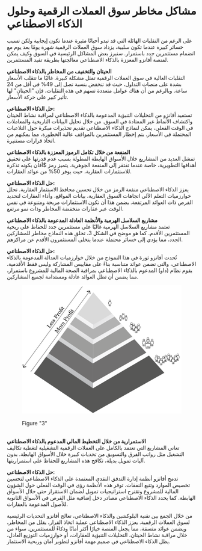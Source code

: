 # مشاكل مخاطر سوق العملات الرقمية وحلول الذكاء الاصطناعي

على الرغم من التقلبات الهائلة التي قد تبدو أحيانًا مثيرة عندما تكون إيجابية ولكن تسبب خسائر كبيرة عندما تكون سلبية، يزداد سوق العملات الرقمية شهرة يومًا بعد يوم مع انضمام مستثمرين جدد باستمرار. سنبرز بعض المشاكل الرئيسية في السوق وكيف يمكن لمنصة أفانزو المعززة بالذكاء الاصطناعي معالجتها بطريقة تفيد المستثمرين.

**الحيتان والتخفيف من المخاطر بالذكاء الاصطناعي**\
التقلبات العالية في سوق العملات الرقمية تمثل مشكلة كبيرة. غالبًا ما تتقلب الأسعار بشدة على منصات التداول، حيث قد تنخفض بنسبة تصل إلى 49% في أقل من 24 ساعة. وبالرغم من أن هناك عوامل متعددة تسهم في هذه التقلبات، فإن "الحيتان" لها تأثير كبير على حركة الأسعار.

**حل الذكاء الاصطناعي:**\
تستفيد أفانزو من التحليلات التنبؤية المدعومة بالذكاء الاصطناعي لمراقبة نشاط الحيتان واكتشاف الأنماط غير المعتادة في السوق. من خلال تحليل البيانات التاريخية والمعاملات في الوقت الفعلي، يمكن لنماذج الذكاء الاصطناعي تقديم تحذيرات مبكرة حول التلاعبات المحتملة في الأسعار. يتم إخطار المستثمرين بالمواقف عالية الخطورة، مما يمكنهم من اتخاذ قرارات مستنيرة.

**المنفعة من خلال تكامل الرموز المعززة بالذكاء الاصطناعي**\
تفشل العديد من المشاريع خلال الأسواق الهابطة المطولة بسبب عدم قدرتها على تحقيق أهدافها التطويرية، خاصة عندما تفتقر إلى المنفعة الجوهرية. يتميز رمز $أفان بكونه تذكرة للاستثمارات العقارية، حيث يوفر 50% من عوائد العقارات.

**حل الذكاء الاصطناعي:**\
يعزز الذكاء الاصطناعي منفعة الرمز من خلال تحسين محافظ الاستثمار العقارية. تحلل خوارزميات التعلم الآلي اتجاهات السوق العقارية، بيانات المواقع، وأداء العقارات لتحديد الفرص ذات العوائد المرتفعة. يضمن هذا أن تكون الاستثمارات مربحة ومتنوعة في نفس الوقت عبر عقارات منخفضة المخاطر وذات نمو مرتفع.

**مشاريع السلاسل الهرمية والأنظمة العادلة المدعومة بالذكاء الاصطناعي**\
تعتمد مشاريع السلاسل الهرمية غالبًا على مستثمرين جدد للحفاظ على ربحية المستثمرين الأقدم. كما هو موضح في الشكل 3، تخلق هذه النماذج مخاطر للمشاركين الجدد، مما يؤدي إلى خسائر محتملة عندما يتخلى المستثمرون الأقدم عن مراكزهم.

**حل الذكاء الاصطناعي:**\
تُحدث أفانزو ثورة في هذا النموذج من خلال خوارزميات العدالة المدعومة بالذكاء الاصطناعي، والتي تضمن عوائد متناسبة بناءً على مقاييس المشاركة وليس فقط الأقدمية. يقوم نظام (داو) المدعوم بالذكاء الاصطناعي بمراقبة الصحة المالية للمشروع باستمرار، مما يضمن أن تظل العوائد عادلة ومستدامة لجميع المشاركين.

<figure><img src="../.gitbook/assets/image.png" alt=""><figcaption><p>Figure "3"</p></figcaption></figure>

\
**الاستمرارية من خلال التخطيط المالي المدعوم بالذكاء الاصطناعي**\
تعاني المشاريع التي تعتمد بالكامل على العملات الرقمية التشغيلية لتغطية تكاليف التشغيل مثل رواتب الفرق والتسويق من تحديات كبيرة خلال الأسواق الهابطة. بدون آليات تمويل بديلة، تكافح هذه المشاريع للحفاظ على استمراريتها.

**حل الذكاء الاصطناعي:**\
تدمج أفانزو أنظمة إدارة التدفق النقدي المعتمدة على الذكاء الاصطناعي لتحسين تخصيص الموارد وتتبع النفقات. توفر هذه الأنظمة رؤى في الوقت الفعلي حول الشؤون المالية للمشروع وتقترح استراتيجيات تمويل لضمان الاستقرار حتى خلال الأسواق الهابطة. كما يحدد الذكاء الاصطناعي مصادر دخل إضافية مثل الفرص في الأسواق الثانوية للأصول المدعومة بالعقارات.

من خلال الجمع بين تقنية البلوكشين والذكاء الاصطناعي، تعالج أفانزو التحديات الرئيسية لسوق العملات الرقمية. يعزز الذكاء الاصطناعي عملية اتخاذ القرار، يقلل من المخاطر، ويضمن عوائد متسقة، مما يجعل المنصة خيارًا أكثر أمانًا وذكاءً للمستثمرين. سواء من خلال مراقبة نشاط الحيتان، التحليلات التنبؤية للعقارات، أو خوارزميات التوزيع العادل، يظل الذكاء الاصطناعي في صميم مهمة أفانزو لتطوير أمان وربحية الاستثمار.
